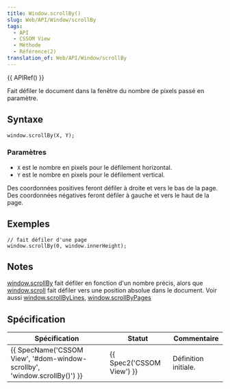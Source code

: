 ```yaml
---
title: Window.scrollBy()
slug: Web/API/Window/scrollBy
tags:
  - API
  - CSSOM View
  - Méthode
  - Référence(2)
translation_of: Web/API/Window/scrollBy
---
```

{{ APIRef() }}

Fait défiler le document dans la fenêtre du nombre de pixels passé en paramètre.

## Syntaxe

    window.scrollBy(X, Y);

### Paramètres

- `X` est le nombre en pixels pour le défilement horizontal.
- `Y` est le nombre en pixels pour le défilement vertical.

Des coordonnées positives feront défiler à droite et vers le bas de la page. Des coordonnées négatives feront défiler à gauche et vers le haut de la page.

## Exemples

    // fait défiler d'une page
    window.scrollBy(0, window.innerHeight);

## Notes

[window.scrollBy](/fr/docs/DOM/Window.scrollBy) fait défiler en fonction d'un nombre précis, alors que [window.scroll](/fr/docs/DOM/Window.scroll) fait défiler vers une position absolue dans le document. Voir aussi [window.scrollByLines](/fr/docs/DOM/Window.scrollByLines), [window.scrollByPages](/fr/docs/DOM/Window.scrollByPages)

## Spécification

| Spécification                                                                                    | Statut                           | Commentaire          |
| ------------------------------------------------------------------------------------------------ | -------------------------------- | -------------------- |
| {{ SpecName('CSSOM View', '#dom-window-scrollby', 'window.scrollBy()') }} | {{ Spec2('CSSOM View') }} | Définition initiale. |
